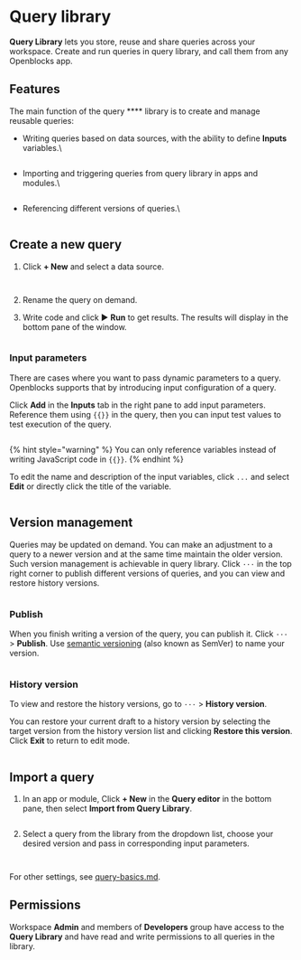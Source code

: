 # Query library

**Query Library** lets you store, reuse and share queries across your workspace. Create and run queries in query library, and call them from any Openblocks app.

## Features

The main function of the query **** library is to create and manage reusable queries:

*   Writing queries based on data sources, with the ability to define **Inputs** variables.\


    <figure><img src="../.gitbook/assets/query library 1.png" alt=""><figcaption></figcaption></figure>
*   Importing and triggering queries from query library in apps and modules.\


    <figure><img src="../.gitbook/assets/query library 2.png" alt=""><figcaption></figcaption></figure>
*   Referencing different versions of queries.\


    <figure><img src="../.gitbook/assets/query library 3.png" alt=""><figcaption></figcaption></figure>

## Create a new query

1.  Click **+ New** and select a data source.

    <figure><img src="../.gitbook/assets/query library 4.png" alt=""><figcaption></figcaption></figure>



    <figure><img src="../.gitbook/assets/query library 5.png" alt=""><figcaption></figcaption></figure>
2. Rename the query on demand.
3.  Write code and click ▶ **Run** to get results. The results will display in the bottom pane of the window.

    <figure><img src="../.gitbook/assets/query library 6.png" alt=""><figcaption></figcaption></figure>

### Input parameters

There are cases where you want to pass dynamic parameters to a query. Openblocks supports that by introducing input configuration of a query.

Click **Add** in the **Inputs** tab in the right pane to add input parameters. Reference them using `{{}}` in the query, then you can input test values to test execution of the query.

<figure><img src="../.gitbook/assets/query library 7.png" alt=""><figcaption></figcaption></figure>

{% hint style="warning" %}
You can only reference variables instead of writing JavaScript code in `{{}}`.
{% endhint %}

To edit the name and description of the input variables, click `...` and select **Edit** or directly click the title of the variable.

<figure><img src="../.gitbook/assets/query library 8.png" alt=""><figcaption></figcaption></figure>

## Version management

Queries may be updated on demand. You can make an adjustment to a query to a newer version and at the same time maintain the older version. Such version management is achievable in query library. Click `···` in the top right corner to publish different versions of queries, and you can view and restore history versions.

<figure><img src="../.gitbook/assets/query library 9.png" alt=""><figcaption></figcaption></figure>

### Publish

When you finish writing a version of the query, you can publish it. Click `···` > **Publish**. Use [semantic versioning](https://semver.org/) (also known as SemVer) to name your version.

<figure><img src="../.gitbook/assets/query library 10.png" alt=""><figcaption></figcaption></figure>

### History version

To view and restore the history versions, go to `···` > **History version**.

You can restore your current draft to a history version by selecting the target version from the history version list and clicking **Restore this version**. Click **Exit** to return to edit mode.

<figure><img src="../.gitbook/assets/query library 11.png" alt=""><figcaption></figcaption></figure>

## Import a query

1.  In an app or module, Click **+ New** in the **Query editor** in the bottom pane, then select **Import from Query Library**. &#x20;

    <figure><img src="../.gitbook/assets/query library 12.png" alt=""><figcaption></figcaption></figure>
2. Select a query from the library from the dropdown list, choose your desired version and pass in corresponding input parameters.

<figure><img src="../.gitbook/assets/query library 13.png" alt=""><figcaption></figcaption></figure>

<figure><img src="../.gitbook/assets/query library 14.png" alt=""><figcaption></figcaption></figure>

For other settings, see [query-basics.md](query-basics.md "mention").

## Permissions

Workspace **Admin** and members of **Developers** group have access to the **Query Library** and have read and write permissions to all queries in the library.
